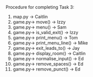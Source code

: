 Procedure for completing Task 3:

1. map.py -> Caitlin
2. game.py-> move() -> Izzy
3. game.py-> menu() -> Sam
4. game.py-> is_valid_exit() -> Izzy
5. game.py-> print_menu() -> Tom
6. game.py-> print_menu_line() -> Mike
7. game.py-> exit_leads_to() -> Jay
8. game.py-> display_room() -> Caitlin
9. game.py-> normalise_input() -> Ed
10. game.py-> remove_spaces() -> Ed
11. game.py-> remove_punct() -> Ed


